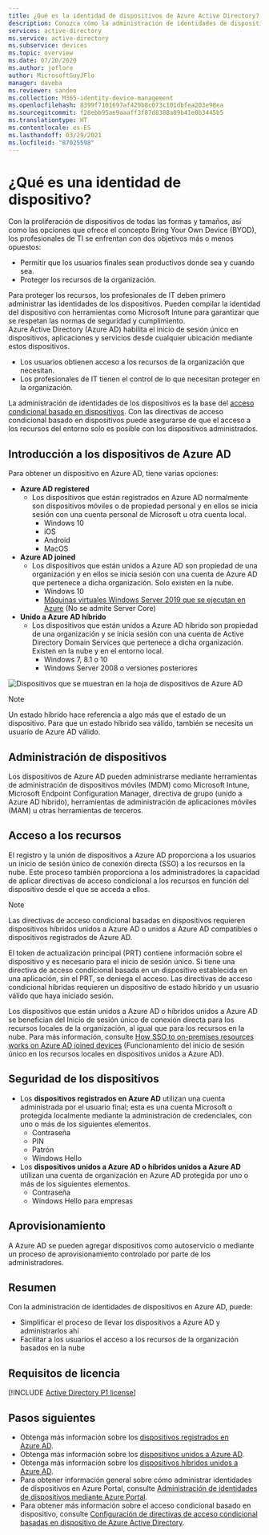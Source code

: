 ```yaml
---
title: ¿Qué es la identidad de dispositivos de Azure Active Directory?
description: Conozca cómo la administración de identidades de dispositivos puede ayudarle a administrar los dispositivos que acceden a los recursos de su entorno.
services: active-directory
ms.service: active-directory
ms.subservice: devices
ms.topic: overview
ms.date: 07/20/2020
ms.author: joflore
author: MicrosoftGuyJFlo
manager: daveba
ms.reviewer: sandeo
ms.collection: M365-identity-device-management
ms.openlocfilehash: 8399f7101697af429b8c073c101dbfea203e98ea
ms.sourcegitcommit: f28ebb95ae9aaaff3f87d8388a09b41e0b3445b5
ms.translationtype: HT
ms.contentlocale: es-ES
ms.lasthandoff: 03/29/2021
ms.locfileid: "87025598"
---
```

# <a name="what-is-a-device-identity"></a>¿Qué es una identidad de dispositivo?

Con la proliferación de dispositivos de todas las formas y tamaños, así como las opciones que ofrece el concepto Bring Your Own Device (BYOD), los profesionales de TI se enfrentan con dos objetivos más o menos opuestos:

- Permitir que los usuarios finales sean productivos donde sea y cuando sea.
- Proteger los recursos de la organización.

Para proteger los recursos, los profesionales de IT deben primero administrar las identidades de los dispositivos. Pueden compilar la identidad del dispositivo con herramientas como Microsoft Intune para garantizar que se respetan las normas de seguridad y cumplimiento. Azure Active Directory (Azure AD) habilita el inicio de sesión único en dispositivos, aplicaciones y servicios desde cualquier ubicación mediante estos dispositivos.

- Los usuarios obtienen acceso a los recursos de la organización que necesitan. 
- Los profesionales de IT tienen el control de lo que necesitan proteger en la organización.

La administración de identidades de los dispositivos es la base del [acceso condicional basado en dispositivos](../conditional-access/require-managed-devices.md). Con las directivas de acceso condicional basado en dispositivos puede asegurarse de que el acceso a los recursos del entorno solo es posible con los dispositivos administrados.

## <a name="getting-devices-in-azure-ad"></a>Introducción a los dispositivos de Azure AD

Para obtener un dispositivo en Azure AD, tiene varias opciones:

- **Azure AD registered**
   - Los dispositivos que están registrados en Azure AD normalmente son dispositivos móviles o de propiedad personal y en ellos se inicia sesión con una cuenta personal de Microsoft u otra cuenta local.
      - Windows 10
      - iOS
      - Android
      - MacOS
- **Azure AD joined**
   - Los dispositivos que están unidos a Azure AD son propiedad de una organización y en ellos se inicia sesión con una cuenta de Azure AD que pertenece a dicha organización. Solo existen en la nube.
      - Windows 10 
      - [Máquinas virtuales Windows Server 2019 que se ejecutan en Azure](howto-vm-sign-in-azure-ad-windows.md) (No se admite Server Core)
- **Unido a Azure AD híbrido**
   - Los dispositivos que están unidos a Azure AD híbrido son propiedad de una organización y se inicia sesión con una cuenta de Active Directory Domain Services que pertenece a dicha organización. Existen en la nube y en el entorno local.
      - Windows 7, 8.1 o 10
      - Windows Server 2008 o versiones posteriores

![Dispositivos que se muestran en la hoja de dispositivos de Azure AD](./media/overview/azure-active-directory-devices-all-devices.png)

> [!NOTE]
> Un estado híbrido hace referencia a algo más que el estado de un dispositivo. Para que un estado híbrido sea válido, también se necesita un usuario de Azure AD válido.

## <a name="device-management"></a>Administración de dispositivos

Los dispositivos de Azure AD pueden administrarse mediante herramientas de administración de dispositivos móviles (MDM) como Microsoft Intune, Microsoft Endpoint Configuration Manager, directiva de grupo (unido a Azure AD híbrido), herramientas de administración de aplicaciones móviles (MAM) u otras herramientas de terceros.

## <a name="resource-access"></a>Acceso a los recursos

El registro y la unión de dispositivos a Azure AD proporciona a los usuarios un inicio de sesión único de conexión directa (SSO) a los recursos en la nube. Este proceso también proporciona a los administradores la capacidad de aplicar directivas de acceso condicional a los recursos en función del dispositivo desde el que se acceda a ellos. 

> [!NOTE]
> Las directivas de acceso condicional basadas en dispositivos requieren dispositivos híbridos unidos a Azure AD o unidos a Azure AD compatibles o dispositivos registrados de Azure AD.

El token de actualización principal (PRT) contiene información sobre el dispositivo y es necesario para el inicio de sesión único. Si tiene una directiva de acceso condicional basada en un dispositivo establecida en una aplicación, sin el PRT, se deniega el acceso. Las directivas de acceso condicional híbridas requieren un dispositivo de estado híbrido y un usuario válido que haya iniciado sesión.

Los dispositivos que están unidos a Azure AD o híbridos unidos a Azure AD se benefician del Inicio de sesión único de conexión directa para los recursos locales de la organización, al igual que para los recursos en la nube. Para más información, consulte [How SSO to on-premises resources works on Azure AD joined devices](azuread-join-sso.md) (Funcionamiento del inicio de sesión único en los recursos locales en dispositivos unidos a Azure AD).

## <a name="device-security"></a>Seguridad de los dispositivos

- Los **dispositivos registrados en Azure AD** utilizan una cuenta administrada por el usuario final; esta es una cuenta Microsoft o protegida localmente mediante la administración de credenciales, con uno o más de los siguientes elementos.
   - Contraseña
   - PIN
   - Patrón
   - Windows Hello
- Los **dispositivos unidos a Azure AD o híbridos unidos a Azure AD** utilizan una cuenta de organización en Azure AD protegida por uno o más de los siguientes elementos.
   - Contraseña
   - Windows Hello para empresas

## <a name="provisioning"></a>Aprovisionamiento

A Azure AD se pueden agregar dispositivos como autoservicio o mediante un proceso de aprovisionamiento controlado por parte de los administradores.

## <a name="summary"></a>Resumen

Con la administración de identidades de dispositivos en Azure AD, puede:

- Simplificar el proceso de llevar los dispositivos a Azure AD y administrarlos ahí
- Facilitar a los usuarios el acceso a los recursos de la organización basados en la nube

## <a name="license-requirements"></a>Requisitos de licencia

[!INCLUDE [Active Directory P1 license](../../../includes/active-directory-p1-license.md)]

## <a name="next-steps"></a>Pasos siguientes

- Obtenga más información sobre los [dispositivos registrados en Azure AD](concept-azure-ad-register.md).
- Obtenga más información sobre los [dispositivos unidos a Azure AD](concept-azure-ad-join.md).
- Obtenga más información sobre los [dispositivos híbridos unidos a Azure AD](concept-azure-ad-join-hybrid.md).
- Para obtener información general sobre cómo administrar identidades de dispositivos en Azure Portal, consulte [Administración de identidades de dispositivos mediante Azure Portal](device-management-azure-portal.md).
- Para obtener más información sobre el acceso condicional basado en dispositivo, consulte [Configuración de directivas de acceso condicional basadas en dispositivo de Azure Active Directory](../conditional-access/require-managed-devices.md).
